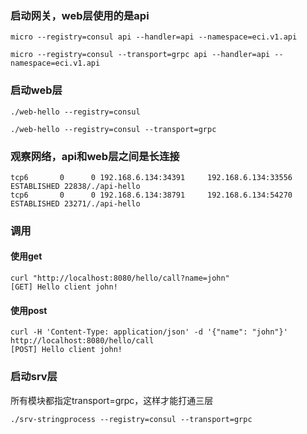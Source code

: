 ### 启动网关，web层使用的是api
```
micro --registry=consul api --handler=api --namespace=eci.v1.api

micro --registry=consul --transport=grpc api --handler=api --namespace=eci.v1.api
```

### 启动web层
```
./web-hello --registry=consul

./web-hello --registry=consul --transport=grpc
```

### 观察网络，api和web层之间是长连接
```
tcp6       0      0 192.168.6.134:34391     192.168.6.134:33556     ESTABLISHED 22838/./api-hello   
tcp6       0      0 192.168.6.134:38791     192.168.6.134:54270     ESTABLISHED 23271/./api-hello
```

### 调用
#### 使用get
```
curl "http://localhost:8080/hello/call?name=john"
[GET] Hello client john!
```
#### 使用post
```
curl -H 'Content-Type: application/json' -d '{"name": "john"}' http://localhost:8080/hello/call
[POST] Hello client john!
```

### 启动srv层
所有模块都指定transport=grpc，这样才能打通三层
```
./srv-stringprocess --registry=consul --transport=grpc
```